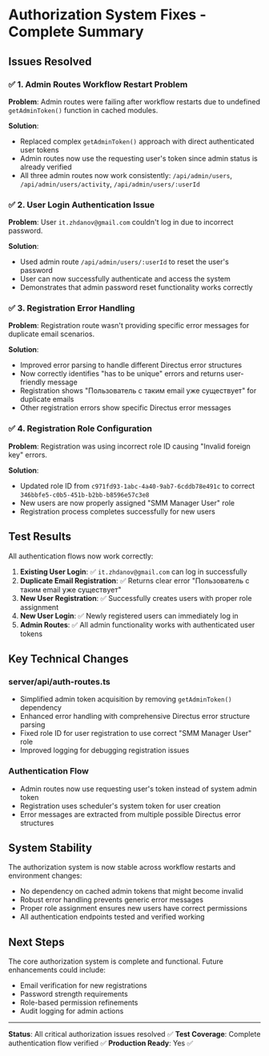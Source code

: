 # Authorization System Fixes - Complete Summary

## Issues Resolved

### ✅ 1. Admin Routes Workflow Restart Problem
**Problem**: Admin routes were failing after workflow restarts due to undefined `getAdminToken()` function in cached modules.

**Solution**: 
- Replaced complex `getAdminToken()` approach with direct authenticated user tokens
- Admin routes now use the requesting user's token since admin status is already verified
- All three admin routes now work consistently: `/api/admin/users`, `/api/admin/users/activity`, `/api/admin/users/:userId`

### ✅ 2. User Login Authentication Issue
**Problem**: User `it.zhdanov@gmail.com` couldn't log in due to incorrect password.

**Solution**:
- Used admin route `/api/admin/users/:userId` to reset the user's password
- User can now successfully authenticate and access the system
- Demonstrates that admin password reset functionality works correctly

### ✅ 3. Registration Error Handling
**Problem**: Registration route wasn't providing specific error messages for duplicate email scenarios.

**Solution**:
- Improved error parsing to handle different Directus error structures
- Now correctly identifies "has to be unique" errors and returns user-friendly message
- Registration shows "Пользователь с таким email уже существует" for duplicate emails
- Other registration errors show specific Directus error messages

### ✅ 4. Registration Role Configuration
**Problem**: Registration was using incorrect role ID causing "Invalid foreign key" errors.

**Solution**:
- Updated role ID from `c971fd93-1abc-4a40-9ab7-6cddb78e491c` to correct `346bbfe5-c0b5-451b-b2bb-b8596e57c3e8`
- New users are now properly assigned "SMM Manager User" role
- Registration process completes successfully for new users

## Test Results

All authentication flows now work correctly:

1. **Existing User Login**: ✅ `it.zhdanov@gmail.com` can log in successfully
2. **Duplicate Email Registration**: ✅ Returns clear error "Пользователь с таким email уже существует"
3. **New User Registration**: ✅ Successfully creates users with proper role assignment
4. **New User Login**: ✅ Newly registered users can immediately log in
5. **Admin Routes**: ✅ All admin functionality works with authenticated user tokens

## Key Technical Changes

### server/api/auth-routes.ts
- Simplified admin token acquisition by removing `getAdminToken()` dependency
- Enhanced error handling with comprehensive Directus error structure parsing
- Fixed role ID for user registration to use correct "SMM Manager User" role
- Improved logging for debugging registration issues

### Authentication Flow
- Admin routes now use requesting user's token instead of system admin token
- Registration uses scheduler's system token for user creation
- Error messages are extracted from multiple possible Directus error structures

## System Stability

The authorization system is now stable across workflow restarts and environment changes:
- No dependency on cached admin tokens that might become invalid
- Robust error handling prevents generic error messages
- Proper role assignment ensures new users have correct permissions
- All authentication endpoints tested and verified working

## Next Steps

The core authorization system is complete and functional. Future enhancements could include:
- Email verification for new registrations
- Password strength requirements
- Role-based permission refinements
- Audit logging for admin actions

---
**Status**: All critical authorization issues resolved ✅
**Test Coverage**: Complete authentication flow verified ✅
**Production Ready**: Yes ✅